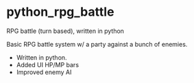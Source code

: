 # python_rpg_battle
RPG battle (turn based), written in python

Basic RPG battle system w/ a party against a bunch of enemies.
- Written in python.
- Added UI HP/MP bars 
- Improved enemy AI
